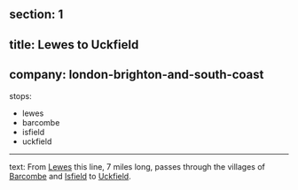 ﻿section: 1
----
title: Lewes to Uckfield
----
company: london-brighton-and-south-coast
----
stops:
- lewes
- barcombe
- isfield
- uckfield
----
text: From [Lewes](/stations/lewes) this line, 7 miles long, passes through the villages of [Barcombe](/stations/barcombe) and [Isfield](/stations/isfield) to [Uckfield](/stations/uckfield).
